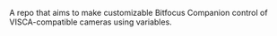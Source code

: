 A repo that aims to make customizable Bitfocus Companion control of VISCA-compatible cameras using variables.
